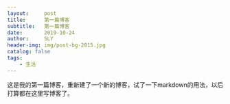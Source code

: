 ```yaml
---
layout:     post
title:      第一篇博客
subtitle:   第一篇博客
date:       2019-10-24
author:     SLY
header-img: img/post-bg-2015.jpg
catalog: false
tags:
    - 生活
---
```


这是我的第一篇博客，重新建了一个新的博客，试了一下markdown的用法，以后打算都在这里写博客了。
